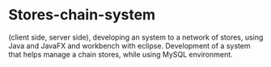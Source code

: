 # Stores-chain-system
(client side, server side), developing an system to a network of stores, using Java and JavaFX and workbench with eclipse.
Development of a system that helps manage a chain stores, while using MySQL environment.            
